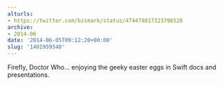 ```yaml
---
alturls:
- https://twitter.com/bismark/status/474478817323798528
archive:
- 2014-06
date: '2014-06-05T09:12:20+00:00'
slug: '1401959540'
---
```


Firefly, Doctor Who... enjoying the geeky easter eggs in Swift docs and presentations.

